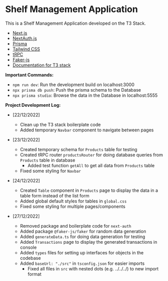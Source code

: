 # Shelf Management Application

This is a Shelf Management Application developed on the T3 Stack.

- [Next.js](https://nextjs.org)
- [NextAuth.js](https://next-auth.js.org)
- [Prisma](https://prisma.io)
- [Tailwind CSS](https://tailwindcss.com)
- [tRPC](https://trpc.io)
- [Faker-js](https://fakerjs.dev/)
- [Documentation for T3 stack](https://create.t3.gg/)

**Important Commands:**

- `npm run dev`: Run the development build on localhost:3000
- `npx prisma db push`: Push the prisma schema to the Database
- `npx prisma studio`: Browse the data in the Database in localhost:5555

**Project Development Log:**

- [22/12/2022]

  - Clean up the T3 stack boilerplate code
  - Added temporary `Navbar` component to navigate between pages

- [23/12/2022]

  - Created temporary schema for `Products` table for testing
  - Created tRPC router `productsRouter` for doing database queries from `Products` table in database
    - Added test function `getAll` to get all data from `Products` table
  - Fixed some styling for `Navbar`

- [24/12/2022]

  - Created `Table` component in `Products` page to display the data in a table form instead of the list form
  - Added global default styles for tables in `global.css`
  - Fixed some styling for multiple pages/components

- [27/12/2022]

  - Removed package and boilerplate code for `next-auth`
  - Added package `@faker-js/faker` for random data generation
  - Added `generateData.ts` for doing data generation for testing
  - Added `Transactions` page to display the generated transactions in console
  - Added `types` files for setting up interfaces for objects in the codebase
  - Added `baseUrl: "./src"` in `tsconfig.json` for easier imports
    - Fixed all files in `src` with nested dots (e.g. ../../../) to new import format
